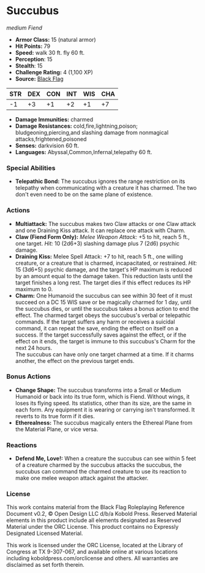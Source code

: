 # Succubus

*medium* *Fiend*

- **Armor Class:** 15 (natural armor)
- **Hit Points:** 79 
- **Speed:** walk 30 ft. fly 60 ft.
- **Perception**: 15
- **Stealth**: 15
- **Challenge Rating:** 4 (1,100 XP)
- **Source:** [Black Flag](https://koboldpress.com/kpstore/product/tovrpg-pg-mv/)

| STR | DEX | CON | INT | WIS | CHA |
| --- | --- | --- | --- | --- | --- |
| -1 | +3 | +1 | +2 | +1 | +7 |

- **Damage Immunities:** charmed
- **Damage Resistances:** cold,fire,lightning,poison; bludgeoning,piercing,and slashing damage from nonmagical attacks,frightened,poisoned
- **Senses:** darkvision 60 ft.
- **Languages:** Abyssal,Common,Infernal,telepathy 60 ft.

### Special Abilities

- **Telepathic Bond:** The succubus ignores the range restriction on its telepathy when communicating with a creature it has charmed. The two don't even need to be on the same plane of existence.

### Actions

- **Multiattack:** The succubus makes two Claw attacks or one Claw attack and one Draining Kiss attack. It can replace one attack with Charm.
- **Claw (Fiend Form Only):** _Melee Weapon Attack:_ +5 to hit, reach 5 ft., one target. _Hit:_ 10 (2d6+3) slashing damage plus 7 (2d6) psychic damage.
- **Draining Kiss:** Melee Spell Attack: +7 to hit, reach 5 ft., one willing creature, or a creature that is charmed, incapacitated, or restrained. _Hit:_ 15 (3d6+5) psychic damage, and the target's HP maximum is reduced by an amount equal to the damage taken. This reduction lasts until the target finishes a long rest. The target dies if this effect reduces its HP maximum to 0.
- **Charm:** One Humanoid the succubus can see within 30 feet of it must succeed on a DC 15 WIS save or be magically charmed for 1 day, until the succubus dies, or until the succubus takes a bonus action to end the effect. The charmed target obeys the succubus's verbal or telepathic commands. If the target suffers any harm or receives a suicidal command, it can repeat the save, ending the effect on itself on a success. If the target successfully saves against the effect, or if the effect on it ends, the target is immune to this succubus's Charm for the next 24 hours.<br>The succubus can have only one target charmed at a time. If it charms another, the effect on the previous target ends.

### Bonus Actions

- **Change Shape:** The succubus transforms into a Small or Medium Humanoid or back into its true form, which is Fiend. Without wings, it loses its flying speed. Its statistics, other than its size, are the same in each form. Any equipment it is wearing or carrying isn't transformed. It reverts to its true form if it dies.
- **Etherealness:** The succubus magically enters the Ethereal Plane from the Material Plane, or vice versa.

### Reactions

- **Defend Me, Love!:** When a creature the succubus can see within 5 feet of a creature charmed by the succubus attacks the succubus, the succubus can command the charmed creature to use its reaction to make one melee weapon attack against the attacker.


### License

This work contains material from the Black Flag Roleplaying Reference Document v0.2, © Open Design LLC d/b/a Kobold Press. Reserved Material elements in this product include all elements designated as Reserved Material under the ORC License. This product contains no Expressly Designated Licensed Material.

This work is licensed under the ORC License, located at the Library of Congress at TX 9-307-067, and available online at various locations including koboldpress.com/orclicense and others. All warranties are disclaimed as set forth therein.
